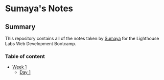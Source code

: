 # Sumaya's Notes
## Summary 

This repository contains all of the notes taken by [Sumaya](https://github.com/sumayaomarr) for the Lighthouse Labs Web Development Bootcamp.
### Table of content
* [Week 1](/week_1)
  * [Day 1](/week_1/Day_1)